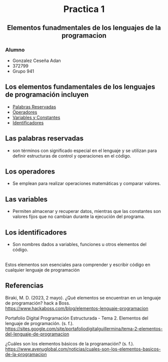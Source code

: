 # <center>Practica 1</center>
## <center> Elementos funadmentales de los lenguajes de la programacion </center>

### Alumno
- Gonzalez Ceseña Adan
- 372799
- Grupo 941

## Los elementos fundamentales de los lenguajes de programación incluyen 
- [Palabras Reservadas](#palabras)
- [Operadores](#operadores)
- [Variables y Constantes](#variables)
- [Identificadores](#identificadores)

## Las palabras reservadas<div id="palabras">
- son términos con significado especial en el lenguaje y se utilizan para definir estructuras de control y operaciones en el código. 

## Los operadores<div id="operadores">
- Se emplean para realizar operaciones matemáticas y comparar valores. 

## Las variables<div id="variables">
- Permiten almacenar y recuperar datos, mientras que las constantes son valores fijos que no cambian durante la ejecución del programa. 

## Los identificadores<div id="identificadores">
- Son nombres dados a variables, funciones u otros elementos del código. 
  
<br>
Estos elementos son esenciales para comprender y escribir código en cualquier lenguaje de programación

## Referencias

Biraki, M. D. (2023, 2 mayo). ¿Qué elementos se encuentran en un lenguaje de programación? hack a Boss. https://www.hackaboss.com/blog/elementos-lenguaje-programacion

Portafolio Digital Programación Estructurada - Tema 2. Elementos del lenguaje de programación. (s. f.). https://sites.google.com/site/portafoliodigitalguillermina/tema-2-elementos-del-lenguaje-de-programacion

¿Cuáles son los elementos básicos de la programación? (s. f.). https://www.avenuglobal.com/noticias/cuales-son-los-elementos-basicos-de-la-programacion

